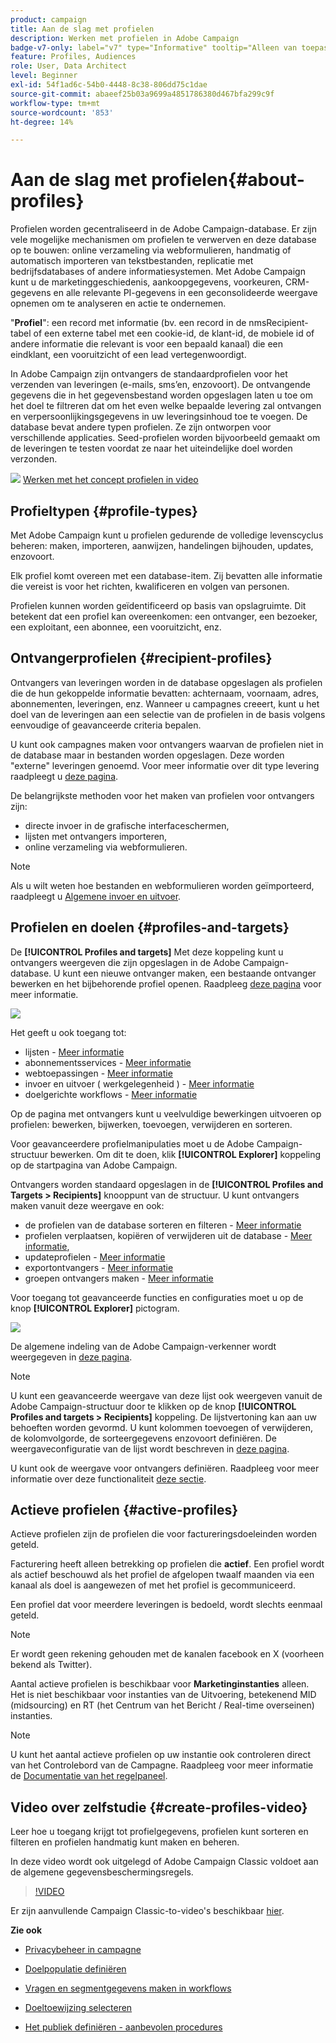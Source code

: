 ```yaml
---
product: campaign
title: Aan de slag met profielen
description: Werken met profielen in Adobe Campaign
badge-v7-only: label="v7" type="Informative" tooltip="Alleen van toepassing op Campaign Classic v7"
feature: Profiles, Audiences
role: User, Data Architect
level: Beginner
exl-id: 54f1ad6c-54b0-4448-8c38-806dd75c1dae
source-git-commit: abaeef25b03a9699a4851786380d467bfa299c9f
workflow-type: tm+mt
source-wordcount: '853'
ht-degree: 14%

---
```


# Aan de slag met profielen{#about-profiles}



Profielen worden gecentraliseerd in de Adobe Campaign-database. Er zijn vele mogelijke mechanismen om profielen te verwerven en deze database op te bouwen: online verzameling via webformulieren, handmatig of automatisch importeren van tekstbestanden, replicatie met bedrijfsdatabases of andere informatiesystemen. Met Adobe Campaign kunt u de marketinggeschiedenis, aankoopgegevens, voorkeuren, CRM-gegevens en alle relevante PI-gegevens in een geconsolideerde weergave opnemen om te analyseren en actie te ondernemen.

&quot;**Profiel**&quot;: een record met informatie (bv. een record in de nmsRecipient-tabel of een externe tabel met een cookie-id, de klant-id, de mobiele id of andere informatie die relevant is voor een bepaald kanaal) die een eindklant, een vooruitzicht of een lead vertegenwoordigt.

In Adobe Campaign zijn ontvangers de standaardprofielen voor het verzenden van leveringen (e-mails, sms’en, enzovoort). De ontvangende gegevens die in het gegevensbestand worden opgeslagen laten u toe om het doel te filtreren dat om het even welke bepaalde levering zal ontvangen en verpersoonlijkingsgegevens in uw leveringsinhoud toe te voegen. De database bevat andere typen profielen. Ze zijn ontworpen voor verschillende applicaties. Seed-profielen worden bijvoorbeeld gemaakt om de leveringen te testen voordat ze naar het uiteindelijke doel worden verzonden.

![](assets/do-not-localize/how-to-video.png) [Werken met het concept profielen in video](#create-profiles-video)

## Profieltypen {#profile-types}

Met Adobe Campaign kunt u profielen gedurende de volledige levenscyclus beheren: maken, importeren, aanwijzen, handelingen bijhouden, updates, enzovoort.

Elk profiel komt overeen met een database-item. Zij bevatten alle informatie die vereist is voor het richten, kwalificeren en volgen van personen.

Profielen kunnen worden geïdentificeerd op basis van opslagruimte. Dit betekent dat een profiel kan overeenkomen: een ontvanger, een bezoeker, een exploitant, een abonnee, een vooruitzicht, enz.

## Ontvangerprofielen {#recipient-profiles}

Ontvangers van leveringen worden in de database opgeslagen als profielen die de hun gekoppelde informatie bevatten: achternaam, voornaam, adres, abonnementen, leveringen, enz. Wanneer u campagnes creeert, kunt u het doel van de leveringen aan een selectie van de profielen in de basis volgens eenvoudige of geavanceerde criteria bepalen.

U kunt ook campagnes maken voor ontvangers waarvan de profielen niet in de database maar in bestanden worden opgeslagen. Deze worden &quot;externe&quot; leveringen genoemd. Voor meer informatie over dit type levering raadpleegt u [deze pagina](../../delivery/using/steps-defining-the-target-population.md#selecting-external-recipients).

De belangrijkste methoden voor het maken van profielen voor ontvangers zijn:

* directe invoer in de grafische interfaceschermen,
* lijsten met ontvangers importeren,
* online verzameling via webformulieren.

>[!NOTE]
>
>Als u wilt weten hoe bestanden en webformulieren worden geïmporteerd, raadpleegt u [Algemene invoer en uitvoer](../../platform/using/get-started-data-import-export.md).

## Profielen en doelen {#profiles-and-targets}

De **[!UICONTROL Profiles and targets]** Met deze koppeling kunt u ontvangers weergeven die zijn opgeslagen in de Adobe Campaign-database. U kunt een nieuwe ontvanger maken, een bestaande ontvanger bewerken en het bijbehorende profiel openen. Raadpleeg [deze pagina](../../platform/using/editing-a-profile.md) voor meer informatie.

![](assets/d_ncs_user_interface_target_link.png)

Het geeft u ook toegang tot:

* lijsten - [Meer informatie](../../platform/using/creating-and-managing-lists.md)
* abonnementsservices - [Meer informatie](../../delivery/using/managing-subscriptions.md)
* webtoepassingen - [Meer informatie](../../web/using/about-web-applications.md)
* invoer en uitvoer ( werkgelegenheid ) - [Meer informatie](../../platform/using/about-generic-imports-exports.md)
* doelgerichte workflows - [Meer informatie](../../workflow/using/building-a-workflow.md#implementation-steps-)

Op de pagina met ontvangers kunt u veelvuldige bewerkingen uitvoeren op profielen: bewerken, bijwerken, toevoegen, verwijderen en sorteren.

Voor geavanceerdere profielmanipulaties moet u de Adobe Campaign-structuur bewerken. Om dit te doen, klik **[!UICONTROL Explorer]** koppeling op de startpagina van Adobe Campaign.

Ontvangers worden standaard opgeslagen in de **[!UICONTROL Profiles and Targets > Recipients]** knooppunt van de structuur. U kunt ontvangers maken vanuit deze weergave en ook:

* de profielen van de database sorteren en filteren - [Meer informatie](../../platform/using/filtering-options.md)
* profielen verplaatsen, kopiëren of verwijderen uit de database - [Meer informatie](../../platform/using/managing-profiles.md),
* updateprofielen - [Meer informatie](../../platform/using/updating-data.md)
* exportontvangers - [Meer informatie](../../platform/using/exporting-and-importing-profiles.md)
* groepen ontvangers maken - [Meer informatie](../../platform/using/creating-and-managing-lists.md)

Voor toegang tot geavanceerde functies en configuraties moet u op de knop **[!UICONTROL Explorer]** pictogram.

![](assets/d_ncs_user_interface01.png)

De algemene indeling van de Adobe Campaign-verkenner wordt weergegeven in [deze pagina](../../platform/using/adobe-campaign-explorer.md).

>[!NOTE]
>
>U kunt een geavanceerde weergave van deze lijst ook weergeven vanuit de Adobe Campaign-structuur door te klikken op de knop **[!UICONTROL Profiles and targets > Recipients]** koppeling. De lijstvertoning kan aan uw behoeften worden gevormd. U kunt kolommen toevoegen of verwijderen, de kolomvolgorde, de sorteergegevens enzovoort definiëren. De weergaveconfiguratie van de lijst wordt beschreven in [deze pagina](../../platform/using/adobe-campaign-ui-lists.md).
>
>U kunt ook de weergave voor ontvangers definiëren. Raadpleeg voor meer informatie over deze functionaliteit [deze sectie](../../platform/using/access-management-folders.md).

## Actieve profielen {#active-profiles}

Actieve profielen zijn de profielen die voor factureringsdoeleinden worden geteld.

Facturering heeft alleen betrekking op profielen die **actief**. Een profiel wordt als actief beschouwd als het profiel de afgelopen twaalf maanden via een kanaal als doel is aangewezen of met het profiel is gecommuniceerd.

Een profiel dat voor meerdere leveringen is bedoeld, wordt slechts eenmaal geteld.

>[!NOTE]
>
>Er wordt geen rekening gehouden met de kanalen facebook en X (voorheen bekend als Twitter).

Aantal actieve profielen is beschikbaar voor **Marketinginstanties** alleen. Het is niet beschikbaar voor instanties van de Uitvoering, betekenend MID (midsourcing) en RT (het Centrum van het Bericht / Real-time overseinen) instanties.

>[!NOTE]
>
>U kunt het aantal actieve profielen op uw instantie ook controleren direct van het Controlebord van de Campagne. Raadpleeg voor meer informatie de [Documentatie van het regelpaneel](https://experienceleague.adobe.com/docs/control-panel/using/performance-monitoring/active-profiles-monitoring.html).

## Video over zelfstudie {#create-profiles-video}

Leer hoe u toegang krijgt tot profielgegevens, profielen kunt sorteren en filteren en profielen handmatig kunt maken en beheren.

In deze video wordt ook uitgelegd of Adobe Campaign Classic voldoet aan de algemene gegevensbeschermingsregels.

>[!VIDEO](https://video.tv.adobe.com/v/35611?quality=12)

Er zijn aanvullende Campaign Classic-to-video&#39;s beschikbaar [hier](https://experienceleague.adobe.com/docs/campaign-classic-learn/tutorials/overview.html?lang=nl).

**Zie ook**

* [Privacybeheer in campagne](https://helpx.adobe.com/nl/campaign/kb/acc-privacy.html)

* [Doelpopulatie definiëren](../../delivery/using/define-the-right-audience.md)

* [Vragen en segmentgegevens maken in workflows](../../workflow/using/targeting-data.md)

* [Doeltoewijzing selecteren](../../delivery/using/selecting-a-target-mapping.md)

* [Het publiek definiëren - aanbevolen procedures](../../delivery/using/define-the-right-audience.md)
